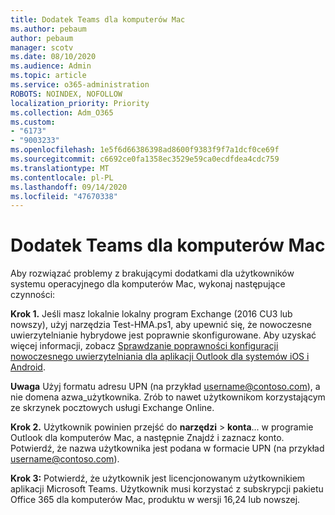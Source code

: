 ```yaml
---
title: Dodatek Teams dla komputerów Mac
ms.author: pebaum
author: pebaum
manager: scotv
ms.date: 08/10/2020
ms.audience: Admin
ms.topic: article
ms.service: o365-administration
ROBOTS: NOINDEX, NOFOLLOW
localization_priority: Priority
ms.collection: Adm_O365
ms.custom:
- "6173"
- "9003233"
ms.openlocfilehash: 1e5f6d66386398ad8600f9383f9f7a1dcf0ce69f
ms.sourcegitcommit: c6692ce0fa1358ec3529e59ca0ecdfdea4cdc759
ms.translationtype: MT
ms.contentlocale: pl-PL
ms.lasthandoff: 09/14/2020
ms.locfileid: "47670338"
---
```

# <a name="teams-add-in-for-mac"></a>Dodatek Teams dla komputerów Mac

Aby rozwiązać problemy z brakującymi dodatkami dla użytkowników systemu operacyjnego dla komputerów Mac, wykonaj następujące czynności:

**Krok 1.** Jeśli masz lokalnie lokalny program Exchange (2016 CU3 lub nowszy), użyj narzędzia Test-HMA.ps1, aby upewnić się, że nowoczesne uwierzytelnianie hybrydowe jest poprawnie skonfigurowane. Aby uzyskać więcej informacji, zobacz [Sprawdzanie poprawności konfiguracji nowoczesnego uwierzytelniania dla aplikacji Outlook dla systemów iOS i Android](https://aka.ms/AA980zq).  

**Uwaga** Użyj formatu adresu UPN (na przykład [username@contoso.com](mailto:username@contoso.com)), a nie domena azwa_użytkownika. Zrób to nawet użytkownikom korzystającym ze skrzynek pocztowych usługi Exchange Online.

**Krok 2.** Użytkownik powinien przejść do **narzędzi**  >  **konta**... w programie Outlook dla komputerów Mac, a następnie Znajdź i zaznacz konto. Potwierdź, że nazwa użytkownika jest podana w formacie UPN (na przykład [username@contoso.com](mailto:username@contoso.com)).

**Krok 3:** Potwierdź, że użytkownik jest licencjonowanym użytkownikiem aplikacji Microsoft Teams. Użytkownik musi korzystać z subskrypcji pakietu Office 365 dla komputerów Mac, produktu w wersji 16,24 lub nowszej.